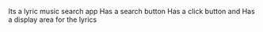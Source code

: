 Its a lyric music search app
Has a search button
Has a click button and
Has a display area for the lyrics
